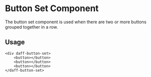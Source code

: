 # Button Set Component
The button set component is used when there are two or more buttons grouped together in a row.

## Usage 
```
<div daff-button-set>
    <button></button>
    <button></button>
    <button></button>
</daff-button-set>
```